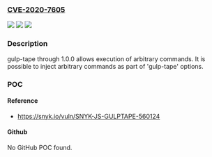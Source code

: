 ### [CVE-2020-7605](https://cve.mitre.org/cgi-bin/cvename.cgi?name=CVE-2020-7605)
![](https://img.shields.io/static/v1?label=Product&message=gulp-tape&color=blue)
![](https://img.shields.io/static/v1?label=Version&message=n%2Fa&color=blue)
![](https://img.shields.io/static/v1?label=Vulnerability&message=Command%20Injection&color=brighgreen)

### Description

gulp-tape through 1.0.0 allows execution of arbitrary commands. It is possible to inject arbitrary commands as part of 'gulp-tape' options.

### POC

#### Reference
- https://snyk.io/vuln/SNYK-JS-GULPTAPE-560124

#### Github
No GitHub POC found.

